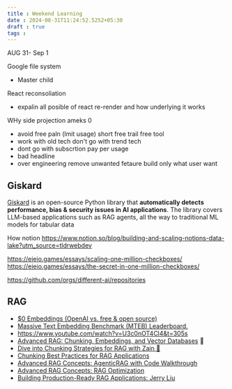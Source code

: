 ```yaml
---
title : Weekend Learning
date : 2024-08-31T11:24:52.5252+05:30
draft : true
tags : 
---
```



AUG 31- Sep 1

Google file system
- Master child 

React reconsoliation
- expalin all posible of react re-render and how underlying it works


WHy side projection ameks 0
 - avoid free paln (lmit usage) short free trail free tool
 - work with old tech don't go with trend tech
 - dont go with subscrtion pay per usage 
 - bad headline
 - over engineering remove unwanted fetaure build only what user want


## Giskard

[Giskard](https://github.com/Giskard-AI/giskard) is an open-source Python library that **automatically detects performance, bias & security issues in AI applications**. The library covers LLM-based applications such as RAG agents, all the way to traditional ML models for tabular data


How notion 
https://www.notion.so/blog/building-and-scaling-notions-data-lake?utm_source=tldrwebdev

https://eieio.games/essays/scaling-one-million-checkboxes/
https://eieio.games/essays/the-secret-in-one-million-checkboxes/




https://github.com/orgs/different-ai/repositories




## RAG
- [$0 Embeddings (OpenAI vs. free & open source)](https://www.youtube.com/watch?v=QdDoFfkVkcw )
- [Massive Text Embedding Benchmark (MTEB) Leaderboard.](https://huggingface.co/spaces/mteb/leaderboard )
- https://www.youtube.com/watch?v=U3c0nOT4Cl4&t=305s
- [Advanced RAG: Chunking, Embeddings, and Vector Databases](https://www.youtube.com/watch?v=tTW3dOfyCpE&t=1026s) 🚀
- [Dive into Chunking Strategies for RAG with Zain 💚]( https://www.youtube.com/watch?v=LuhBgmwQeqw)
- [Chunking Best Practices for RAG Applications](https://www.youtube.com/watch?v=uhVMFZjUOJI)
- [Advanced RAG Concepts: AgenticRAG with Code Walkthrough](https://www.youtube.com/watch?v=TuV0dFxrSh4) 
- [Advanced RAG Concepts: RAG Optimization](https://www.youtube.com/watch?v=5-l_43wDhUE)
- [Building Production-Ready RAG Applications: Jerry Liu](https://www.youtube.com/watch?v=TRjq7t2Ms5I)
